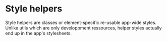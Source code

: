 # Style helpers

Style helpers are classes or element-specific re-usable app-wide styles. Unlike utils which are only
developpment ressources, helper styles actually end up in the app's stylesheets.

